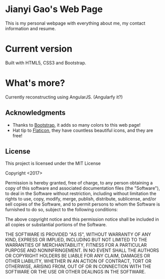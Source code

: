 # Jianyi Gao's Web Page

This is my personal webpage with everything about me, my contact information and resume.

# Current version

Built with HTML5, CSS3 and Bootstrap.

# What's more?

Currently reconstructing using AngularJS. (Angularfy it?)

## Acknowledgments

* Thanks to [Bootstrap](http://getbootstrap.com/), it adds so many colors to this web page!
* Hat tip to [Flaticon](https://www.flaticon.com/), they have countless beautiful icons, and they are free!

## License

This project is licensed under the MIT License

Copyright <2017> <Jianyi Gao>

Permission is hereby granted, free of charge, to any person obtaining a copy of this software and associated documentation files (the "Software"), to deal in the Software without restriction, including without limitation the rights to use, copy, modify, merge, publish, distribute, sublicense, and/or sell copies of the Software, and to permit persons to whom the Software is furnished to do so, subject to the following conditions:

The above copyright notice and this permission notice shall be included in all copies or substantial portions of the Software.

THE SOFTWARE IS PROVIDED "AS IS", WITHOUT WARRANTY OF ANY KIND, EXPRESS OR IMPLIED, INCLUDING BUT NOT LIMITED TO THE WARRANTIES OF MERCHANTABILITY, FITNESS FOR A PARTICULAR PURPOSE AND NONINFRINGEMENT. IN NO EVENT SHALL THE AUTHORS OR COPYRIGHT HOLDERS BE LIABLE FOR ANY CLAIM, DAMAGES OR OTHER LIABILITY, WHETHER IN AN ACTION OF CONTRACT, TORT OR OTHERWISE, ARISING FROM, OUT OF OR IN CONNECTION WITH THE SOFTWARE OR THE USE OR OTHER DEALINGS IN THE SOFTWARE.
